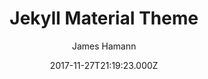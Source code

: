 ---
title: Jekyll Material Theme
github: https://github.com/jameshamann/jekyll-material-theme
demo: https://jameshamann.com
author: James Hamann
ssg:
  - Jekyll
cms:
  - No Cms
date: 2017-11-27T21:19:23.000Z
description: A Jekyll Theme based on Material Design using Materialize.
stale: true
draft: true
---